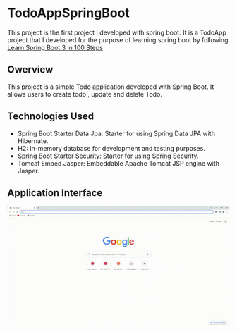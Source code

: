 # TodoAppSpringBoot

This project is the first project I developed with spring boot. 
It is a TodoApp project that I developed for the purpose of learning spring boot by following   <a href="https://www.udemy.com/course/spring-boot-tutorial-for-beginners/">Learn Spring Boot 3 in 100 Steps</a>
<br>
<h2>Owerview</h2>
This project is a simple Todo application developed with Spring Boot. It allows users to create todo , update and delete Todo.
<br>

<h2>Technologies Used</h2>
<ul>
<li>
Spring Boot Starter Data Jpa: Starter for using Spring Data JPA with Hibernate.
</li>

<li>
H2: In-memory database for development and testing purposes.
</li>

<li>
Spring Boot Starter Security: Starter for using Spring Security.
</li>

<li>
Tomcat Embed Jasper: Embeddable Apache Tomcat JSP engine with Jasper.
</li>
</ul>
<h2>Application Interface</h2>
<img src="https://github.com/mericaltikardes/TodoAppSpringBoot/blob/master/1.gif" alt="">
